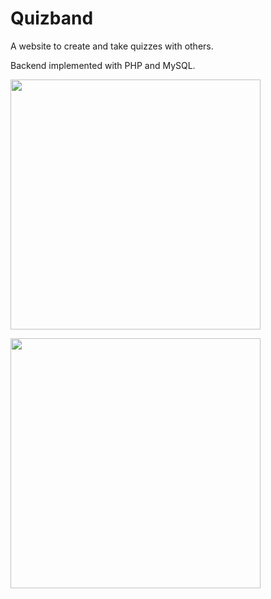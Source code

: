 # Quizband
A website to create and take quizzes with others. 

Backend implemented with PHP and MySQL. 

<img src="https://user-images.githubusercontent.com/47838804/96776005-fffd6a80-13ad-11eb-9e62-ce860d9ce68d.PNG" width="400"></img>

<img src="https://user-images.githubusercontent.com/47838804/96776131-333ff980-13ae-11eb-968d-ceec5f2b2f37.PNG" width="400"></img> 
